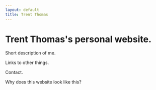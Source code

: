 ```yaml
---
layout: default
title: Trent Thomas
---
```


# Trent Thomas's personal website.

Short description of me.

Links to other things.

Contact.

Why does this website look like this?